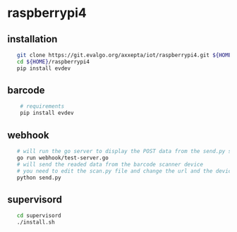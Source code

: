 # raspberrypi4

## installation
```bash
   git clone https://git.evalgo.org/axxepta/iot/raspberrypi4.git ${HOME}/raspberrypi4
   cd ${HOME}/raspberrypi4
   pip install evdev
```

## barcode
```bash
    # requirements
    pip install evdev
```

## webhook
```bash
   # will run the go server to display the POST data from the send.py script
   go run webhook/test-server.go
   # will send the readed data from the barcode scanner device
   # you need to edit the scan.py file and change the url and the device path
   python send.py
```

## supervisord
```bash
   cd supervisord
   ./install.sh
```
